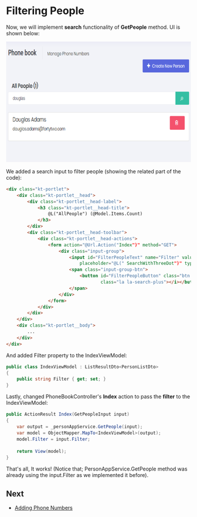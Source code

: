 # Filtering People

Now, we will implement **search** functionality of **GetPeople** method. UI is shown below:

<img src="images/search-people2.png" alt="Searching people" class="img-thumbnail" width="770" height="328" />

We added a search input to filter people (showing the related part of
the code):

```html
<div class="kt-portlet">
    <div class="kt-portlet__head">
        <div class="kt-portlet__head-label">
            <h3 class="kt-portlet__head-title">
                @L("AllPeople") (@Model.Items.Count)
            </h3>
        </div>
        <div class="kt-portlet__head-toolbar">
            <div class="kt-portlet__head-actions">
                <form action="@Url.Action("Index")" method="GET">
                    <div class="input-group">
                        <input id="FilterPeopleText" name="Filter" value="@Model.Filter" class="form-control"
                            placeholder="@L(" SearchWithThreeDot")" type="text">
                        <span class="input-group-btn">
                            <button id="FilterPeopleButton" class="btn default btn-success" type="submit"><i
                                    class="la la-search-plus"></i></button>
                        </span>
                    </div>
                </form>
            </div>
        </div>
    </div>
    <div class="kt-portlet__body">
        ...
    </div>
</div>
```

And added Filter property to the IndexViewModel:

```csharp
public class IndexViewModel : ListResultDto<PersonListDto>
{
    public string Filter { get; set; }
}
```

Lastly, changed PhoneBookController's **Index** action to pass the
**filter** to the IndexViewModel:

```csharp
public ActionResult Index(GetPeopleInput input)
{
    var output = _personAppService.GetPeople(input);
    var model = ObjectMapper.MapTo<IndexViewModel>(output);
    model.Filter = input.Filter;

    return View(model);
}
```

That's all, It works! (Notice that; PersonAppService.GetPeople method
was already using the input.Filter as we implemented it before).

## Next

- [Adding Phone Numbers](Developing-Step-By-Step-Core-Adding-Phone-Numbers.md)